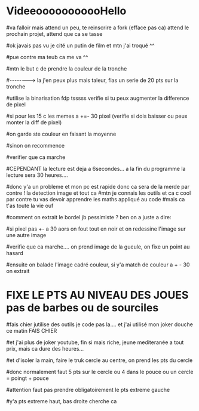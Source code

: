 # VideeooooooooooHello


#va falloir mais attend un peu, te reinscrire a fork (efface pas ca) attend le prochain projet, attend que ca se tasse

#ok javais pas vu je cité un putin de film et mtn j'ai troqué ^^

#pue contre ma teub ca me va ^^

#mtn le but c de prendre la couleur de la tronche

#--------> la j'en peux plus mais taleur, fias un serie de 20 pts sur la tronche

#utilise la binarisation fdp tsssss verifie si tu peux augmenter la difference de pixel

#si pour les 15 c les memes a +=- 30 pixel (verifie si dois baisser ou peux monter la diff de pixel)

#on garde ste couleur en faisant la moyenne

#sinon on recommence

#verifier que ca marche

#CEPENDANT la lecture est deja a 6secondes... a la fin du programme la lecture sera 30 heures....

#donc y'a un probleme et mon pc est rapide donc ca sera de la merde par contre ! la detection image et tout ca
#mtn je connais les outils et ca c cool par contre tu vas devoir apprendre les maths appliqué au code
#mais ca t'as toute la vie ouf


#comment on extrait le bordel jb pessimiste ? ben on a juste a dire: 

#si pixel pas +- a 30 aors on fout tout en noir et on redessine l'image sur une autre image


#verifie que ca marche.... on prend image de la gueule, on fixe un point au hasard

#ensuite on balade l'image cadré couleur, si y'a match de couleur a + - 30 on extrait

# FIXE LE PTS AU NIVEAU DES JOUES pas de barbes ou de sourciles

#fais chier jutilise des outils je code pas la.... et j'ai utilisé mon joker douche ce matin FAIS CHIER

#et j'ai plus de joker youtube, fin si mais riche, jeune mediteranée a tout prix, mais ca dure des heures...

#et d'isoler la main, faire le truk cercle au centre, on prend les pts du cercle

#donc normalement faut 5 pts sur le cercle ou 4 dans le pouce ou un cercle = poingt + pouce

#attention faut pas prendre obligatoirement le pts extreme gauche

#y'a pts extreme haut, bas droite cherche ca


